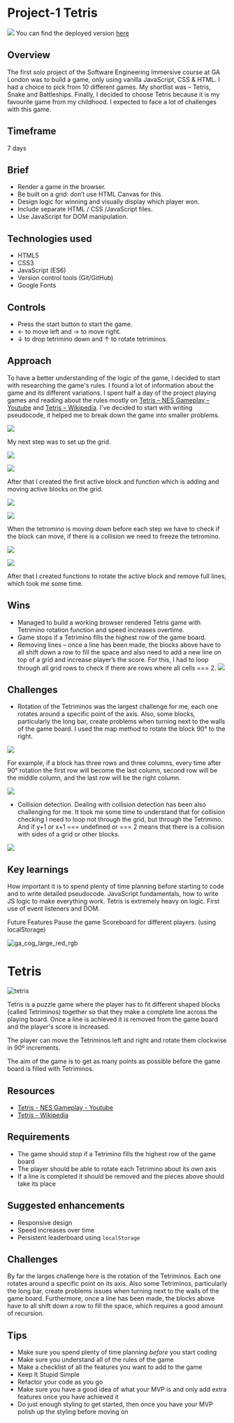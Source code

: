 # Project-1 Tetris

![](/assets/images/Tetris.png)
You can find the deployed version [here](https://mlozynska.github.io/sei-project-1/)

## Overview

The first solo project of the Software Engineering Immersive course at GA London was to build a game, only using vanilla JavaScript, CSS & HTML. I had a choice to pick from 10 different games. My shortlist was – Tetris, Snake and Battleships. Finally, I decided to choose Tetris because it is my favourite game from my childhood. I expected to face a lot of challenges with this game.

## Timeframe

7 days

## Brief

- Render a game in the browser.
- Be built on a grid: don’t use HTML Canvas for this.
- Design logic for winning and visually display which player won.
- Include separate HTML / CSS /JavaScript files.
- Use JavaScript for DOM manipulation.

## Technologies used

- HTML5
- CSS3
- JavaScript (ES6)
- Version control tools (Git/GitHub)
- Google Fonts

## Controls

- Press the start button to start the game.
- ← to move left and → to move right.
- ↓ to drop tetrimino down and ↑ to rotate tetriminos.

## Approach

To have a better understanding of the logic of the game, I decided to start with researching the game's rules. I found a lot of information about the game and its different variations. I spent half a day of the project playing games and reading about the rules mostly on [Tetris – NES Gameplay – Youtube](https://www.youtube.com/watch?v=CvUK-YWYcaE) and [Tetris – Wikipedia](https://en.wikipedia.org/wiki/Tetris).
I’ve decided to start with writing pseudocode, it helped me to break down the game into smaller problems.

![](/assets/images/Pseudocode.png)

My next step was to set up the grid.

![](/assets/images/Grid.png)

![](/assets/images/Playfield.png)

After that I created the first active block and function which is adding and moving active blocks on the grid.

![](/assets/images/ActiveBlock.png)

![](/assets/images/AddActiveBlock.png.png)

When the tetromino is moving down before each step we have to check if the block can move, if there is a collision we need to freeze the tetromino.

![](/assets/images/CanBlockMove.png)

![](/assets/images/FreezeBlock.png)

After that I created functions to rotate the active block and remove full lines, which took me some time.

## Wins

- Managed to build a working browser rendered Tetris game with Tetrimino rotation function and speed increases overtime.
- Game stops if a Tetrimino fills the highest row of the game board.
- Removing lines – once a line has been made, the blocks above have to all shift down a row to fill the space and also need to add a new line on top of a grid and increase player’s the score. For this, I had to loop through all grid rows to check if there are rows where all cells === 2.
  ![](/assets/images/Winns.png)

## Challenges

- Rotation of the Tetriminos was the largest challenge for me, each one rotates around a specific point of the axis. Also, some blocks, particularly the long bar, create problems when turning next to the walls of the game board. I used the map method to rotate the block 90° to the right.

![](/assets/images/Challenges.png)

For example, if a block has three rows and three columns, every time after 90° rotation the first row will become the last column, second row will be the middle column, and the last row will be the right column.

![](/assets/images/rotation.png)

- Collision detection. Dealing with collision detection has been also challenging for me. It took me some time to understand that for collision checking I need to loop not through the grid, but through the Tetrimino. And if y+1 or x+1 === undefined or === 2 means that there is a collision with sides of a grid or other blocks.

![](/assets/images/collision.png)

## Key learnings

How important it is to spend plenty of time planning before starting to code and to write detailed pseudocode.
JavaScript fundamentals, how to write JS logic to make everything work. Tetris is extremely heavy on logic.
First use of event listeners and DOM.

Future Features
Pause the game
Scoreboard for different players. (using localStorage)

![ga_cog_large_red_rgb](https://cloud.githubusercontent.com/assets/40461/8183776/469f976e-1432-11e5-8199-6ac91363302b.png)

# Tetris

![tetris](https://media.git.generalassemb.ly/user/15120/files/daf26380-fec9-11e8-8acf-fa36d83d819c)

Tetris is a puzzle game where the player has to fit different shaped blocks (called Tetriminos) together so that they make a complete line across the playing board. Once a line is achieved it is removed from the game board and the player's score is increased.

The player can move the Tetriminos left and right and rotate them clockwise in 90º increments.

The aim of the game is to get as many points as possible before the game board is filled with Tetriminos.

## Resources

- [Tetris - NES Gameplay - Youtube](https://www.youtube.com/watch?v=CvUK-YWYcaE)
- [Tetris - Wikipedia](https://en.wikipedia.org/wiki/Tetris)

## Requirements

- The game should stop if a Tetrimino fills the highest row of the game board
- The player should be able to rotate each Tetrimino about its own axis
- If a line is completed it should be removed and the pieces above should take its place

## Suggested enhancements

- Responsive design
- Speed increases over time
- Persistent leaderboard using `localStorage`

## Challenges

By far the larges challenge here is the rotation of the Tetriminos. Each one rotates around a specific point on its axis. Also some Tetriminos, particularly the long bar, create problems issues when turning next to the walls of the game board. Furthermore, once a line has been made, the blocks above have to all shift down a row to fill the space, which requires a good amount of recursion.

## Tips

- Make sure you spend plenty of time planning _before_ you start coding
- Make sure you understand all of the rules of the game
- Make a checklist of all the features you want to add to the game
- Keep It Stupid Simple
- Refactor your code as you go
- Make sure you have a good idea of what your MVP is and only add extra features once you have achieved it
- Do just enough styling to get started, then once you have your MVP polish up the styling before moving on
